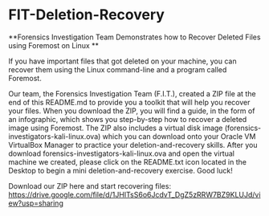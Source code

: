 # FIT-Deletion-Recovery
**Forensics Investigation Team Demonstrates how to Recover Deleted Files using Foremost on Linux
**

If you have important files that got deleted on your machine, you can recover them using the Linux command-line and a program called Foremost. 

Our team, the Forensics Investigation Team (F.I.T.), created a ZIP file at the end of this README.md to provide you a toolkit that will help you recover your files. When you download the ZIP, you will find a guide, in the form of an infographic, which shows you step-by-step how to recover a deleted image using Foremost. The ZIP also includes a virtual disk image (forensics-investigators-kali-linux.ova) which you can download onto your Oracle VM VirtualBox Manager to practice your deletion-and-recovery skills. After you download forensics-investigators-kali-linux.ova and open the virtual machine we created, please click on the README.txt icon located in the Desktop to begin a mini deletion-and-recovery exercise. Good luck!

Download our ZIP here and start recovering files:
https://drive.google.com/file/d/1JHITsS6o6JcdvT_DgZ5zRRW7BZ9KLUJd/view?usp=sharing
